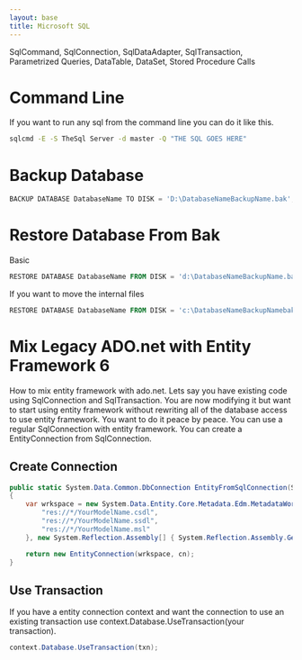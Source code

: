 ```yaml
---
layout: base
title: Microsoft SQL
---
```


SqlCommand, SqlConnection, SqlDataAdapter, SqlTransaction, Parametrized Queries, DataTable, DataSet, Stored Procedure Calls

# Command Line
If you want to run any sql from the command line you can do it like this.

```bat
sqlcmd -E -S TheSql Server -d master -Q "THE SQL GOES HERE"
```

# Backup Database
```powershell
BACKUP DATABASE DatabaseName TO DISK = 'D:\DatabaseNameBackupName.bak';
```

# Restore Database From Bak

Basic

```powershell
RESTORE DATABASE DatabaseName FROM DISK = 'd:\DatabaseNameBackupName.bak' WITH REPLACE;
```

If you want to move the internal files

```powershell
RESTORE DATABASE DatabaseName FROM DISK = 'c:\DatabaseNameBackupNamebak' WITH MOVE 'DatabaseName_Data' TO 'c:\data\DatabaseName_data.mdf', MOVE 'DatabaseName_Log' TO 'c:\data\DatabaseName_log.ldf', REPLACE;
```

# Mix Legacy ADO.net with Entity Framework 6
How to mix entity framework with ado.net.  Lets say you have existing code using SqlConnection and SqlTransaction.  You are now modifying it but want to start using entity framework without rewriting all of the database access to use entity framework.  You want to do it peace by peace.  You can use a regular SqlConnection with entity framework.  You can create a EntityConnection from SqlConnection.

## Create Connection

```c#
public static System.Data.Common.DbConnection EntityFromSqlConnection(SqlConnection cn)
{
	var wrkspace = new System.Data.Entity.Core.Metadata.Edm.MetadataWorkspace(new string[] {
		"res://*/YourModelName.csdl",
		"res://*/YourModelName.ssdl",
		"res://*/YourModelName.msl"
	}, new System.Reflection.Assembly[] { System.Reflection.Assembly.GetAssembly(typeof(YourModelAssembly)) });

	return new EntityConnection(wrkspace, cn);
}

```

## Use Transaction

If you have a entity connection context and want the connection to use an existing transaction use context.Database.UseTransaction(your transaction).

```c#
context.Database.UseTransaction(txn);
```

